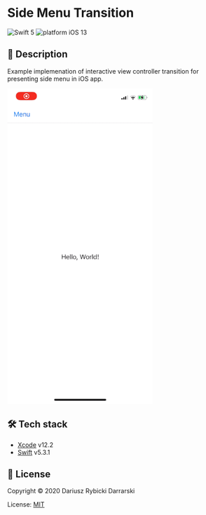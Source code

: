 # Side Menu Transition

![Swift 5](https://img.shields.io/badge/swift-5-orange.svg)
![platform iOS 13](https://img.shields.io/badge/platform-iOS%2013-blue.svg)

## 📝 Description

Example implemenation of interactive view controller transition for presenting side menu in iOS app.

[![demo](demo.gif)](demo.mp4)

## 🛠 Tech stack

- [Xcode](https://developer.apple.com/xcode/) v12.2
- [Swift](https://swift.org/) v5.3.1

## 📄 License

Copyright © 2020 Dariusz Rybicki Darrarski

License: [MIT](LICENSE)
